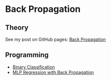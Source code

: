# Back Propagation 
## Theory
See my post on GitHub pages: [Back Propagation](http://liuzhiwei.me/Back_Propagation)
## Programming
* [Binary Classification]()
* [MLP Regression with Back Propagation]()

